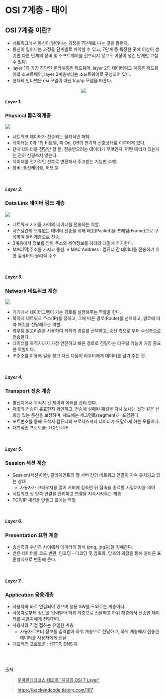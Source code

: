 # OSI 7계층 - 태이

## OSI 7계층 이란? 
 - 네트워크에서 통신이 일어나는 과정을 7단계로 나눈 것을 말한다. 
 - 통신이 일어나는 과정을 단계별로 파악할 수 있고, 7단계 중 특정한 곳에 이상이 생기면 다른 단계의 장비 및 소프트웨어를 건드리지 않고도 이상이 생긴 단계만 고칠 수 있다. 
 - layer 1의 가장 하단인 물리계층은 하드웨어, layer 2의 데이터링크 계층은 하드웨어와 소프트웨어, layer 3계층부터는 소프트웨어로 구성되어 있다.
 - 현재의 인터넷은 osi 모델이 아닌 tcp/ip 모델을 따른다.  

<p align="center"><a href='https://ifh.cc/v-6YjYcG' target='_blank'><img src='https://ifh.cc/g/6YjYcG.webp' border='0'></a></p>

##### Layer 1. 
### Physical 물리적계층
<a href='https://ifh.cc/v-7TwlHb' target='_blank'><img src='https://ifh.cc/g/7TwlHb.png' border='0'></a>

- 네트워크 데이터가 전송되는 물리적인 매체.
- 데이터는 0과 1의 비트열, 즉 On, Off의 전기적 신호상태로 이루어져 있다. 
- 단지 데이터를 전달만 할 뿐, 전송받으려는 데이터가 무엇인지, 어떤 에러가 있는지는 전혀 신경쓰지 않는다. 
- 데이터를 전기적인 신호로 변환해서 주고받는 기능만 수행. 
- 장비: 통신케이블, 허브 등

<br>

##### Layer 2. 
### Data Link 데이터 링크 계층
<a href='https://ifh.cc/v-zKoKPY' target='_blank'><img src='https://ifh.cc/g/zKoKPY.png' border='0'></a>

- 네트워크 기기들 사이의 데이터를 전송하는 역할. 
- 시스템간의 오류없는 데이터 전송을 위해 패킷(Packet)을 프레임(Frame)으로 구성하여 물리계층으로 전송.
- 3계층에서 정보를 받아 주소와 제어정보를 헤더와 테일에 추가한다. 
- MAC(맥)주소를 가지고 통신. 
※ MAC Address : 컴퓨터 간 데이터를 전송하기 위한 컴퓨터의 물리적 주소

<br>

##### Layer 3. 
### Network 네트워크 계층
<a href='https://ifh.cc/v-y4KZbs' target='_blank'><img src='https://ifh.cc/g/y4KZbs.png' border='0'></a>

- 기기에서 데이터그램이 가는 경로를 설정해주는 역할을 한다. 
- 목적지 네트워크 주소(IP)를 정하고, 그에 따른 경로(Route)를 선택하고, 경로에 따라 패킷을 전달해주는 역할. 
- 라우팅 알고리즘을 사용하여 최적의 경로를 선택하고, 송신 측으로 부터 수신측으로 전송한다. 
- 데이터를 목적지까지 가장 안전하고 빠른 경로로 전달하는 라우팅 기능이 가장 중요한 역할이다. 
- IP주소를 이용해 길을 찾고 자신 다음의 라우터에게 데이터를 넘겨 주는 것.


<br>

##### Layer 4. 
### Transport 전송 계층

- 발신지에서 목적지 간 제어와 에러를 관리 한다. 
- 패킷의 전송이 유효한지 확인하고, 전송에 실패된 패킷을 다시 보내는 것과 같은 신뢰성 있는 통신을 보장하며, 헤드에는 세그먼트(segment)가 포함된다.
- 포트번호를 통해 도착지 컴퓨터의 프로세스까지 데이터가 도달하게 하는 모듈이다.
- 대표적인 프로토콜: TCP, UDP


<br>

##### Layer 5. 
### Session 세션 계층

- Session(세션)이란, 클라이언트와 웹 서버 간의 네트워크 연결이 지속 유지되고 있는 상태 
  - 사용자가 브라우저를 열어 서버에 접속한 뒤 접속을 종료할 시점까지를 의미
- 네트워크 상 양쪽 연결을 관리하고 연결을 지속시켜주는 계층
- TCP/IP 세션을 만들고 없애는 역할 


<br>

##### Layer 6. 
### Presentation 표현 계층

- 송신측과 수신측 사이에서 데이터의 형식 (png, jpg등)을 정해준다. 
- 받은 데이터를 코드 변환, 인코딩 - 디코딩 및 암호화, 압축의 과정을 통해 올바른 표준방식으로 변환해 준다. 


<br>

##### Layer 7. 
### Application 응용계층

- 사용자와 바로 연결되어 있으며 응용 SW를 도와주는 계층이다. 
- 사용자로부터 정보를 입력받아 하위 계층으로 전달하고 하위 계층에서 전송한 데이터를 사용자에게 전달한다. 
- 사용자와 직접 접하는 유일한 계층 
  - 사용자로부터 정보를 입력받아 하위 계층으로 전달하고, 하위 계층에서 전송한 데이터를 사용자에게 전달. 
- 대표적인 프로토콜 : HTTP, DNS 등
<br>
<br>

출처
> [우아한테크코스 테코톡 '히히의 OSI 7 Layer'](https://www.youtube.com/watch?v=1pfTxp25MA8).

> https://backendcode.tistory.com/167
